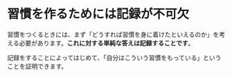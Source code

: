 # 習慣を作るためには記録が不可欠

習慣をつくるときには、まず「どうすれば習慣を身に着けたといえるのか」を考える必要があります。**これに対する単純な答えは記録することです**。

記録をすることによってはじめて、「自分はこういう習慣をもっている」ということを証明できます。
